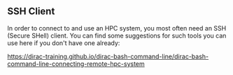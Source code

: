## SSH Client ##

In order to connect to and use an HPC system, you most often need an SSH (Secure SHell) client. You can
find some suggestions for such tools you can use here if you don't have one already:

<https://dirac-training.github.io/dirac-bash-command-line/dirac-bash-command-line-connecting-remote-hpc-system>
